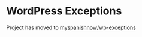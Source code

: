 # WordPress Exceptions
Project has moved to [myspanishnow/wp-exceptions](https://github.com/myspanishnow/wp-exceptions)
